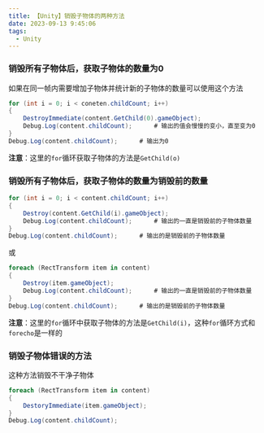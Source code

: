 ```yaml
---
title: 【Unity】销毁子物体的两种方法
date: 2023-09-13 9:45:06
tags:
  - Unity
---
```


### 销毁所有子物体后，获取子物体的数量为0

如果在同一帧内需要增加子物体并统计新的子物体的数量可以使用这个方法

```C#
for (int i = 0; i < coneten.childCount; i++)
{
    DestroyImmediate(content.GetChild(0).gameObject);
	Debug.Log(content.childCount);		# 输出的值会慢慢的变小，直至变为0
}
Debug.Log(content.childCount);		# 输出为0
```

**注意**：这里的`for`循环获取子物体的方法是`GetChild(o)`



### 销毁所有子物体后，获取子物体的数量为销毁前的数量

```C#
for (int i = 0; i < content.childCount; i++)
{
    Destroy(content.GetChild(i).gameObject);
	Debug.Log(content.childCount);		# 输出的一直是销毁前的子物体数量
}
Debug.Log(content.childCount);		# 输出的是销毁前的子物体数量
```

或

```C#
foreach (RectTransform item in content)
{
    Destroy(item.gameObject);
    Debug.Log(content.childCount);		# 输出的一直是销毁前的子物体数量
}
Debug.Log(content.childCount);		# 输出的是销毁前的子物体数量
```

**注意**：这里的`for`循环中获取子物体的方法是`GetChild(i)`，这种`for`循环方式和`forecho`是一样的



### 销毁子物体错误的方法

这种方法销毁不干净子物体

```C#
foreach (RectTransform item in content)
{
    DestoryImmediate(item.gameObject);
}
Debug.Log(content.childCount);
```

